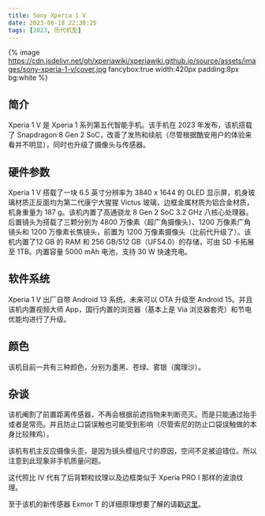 ```yaml
---
title: Sony Xperia 1 V
date: 2023-06-18 22:38:25
tags: [2023, 历代机型]
---
```


{% image https://cdn.jsdelivr.net/gh/xperiawiki/xperiawiki.github.io/source/assets/images/sony-xperia-1-v/cover.jpg fancybox:true width:420px padding:8px bg:white %}

## 简介

Xperia 1 V 是 Xperia 1 系列第五代智能手机。该手机在 2023 年发布，该机搭载了 Snapdragon 8 Gen 2 SoC，改善了发热和续航（尽管根据酷安用户的体验来看并不明显），同时也升级了摄像头与传感器。

## 硬件参数

Xperia 1 V 搭载了一块 6.5 英寸分辨率为 3840 x 1644 的 OLED 显示屏，机身玻璃材质正反面均为第二代康宁大猩猩 Victus 玻璃，边框金属材质为铝合金材质，机身重量为 187 g。该机内置了高通骁龙 8 Gen 2 SoC 3.2 GHz 八核心处理器。后置镜头为搭载了三颗分别为 4800 万像素（超广角摄像头）、1200 万像素广角镜头和 1200 万像素长焦镜头，前置为 1200 万像素摄像头（比前代升级了）。该机内置了12 GB 的 RAM 和 256 GB/512 GB（UFS4.0）的存储，可由 SD 卡拓展至 1TB。内置容量 5000 mAh 电池，支持 30 W 快速充电。

## 软件系统

Xperia 1 V 出厂自带  Android 13 系统，未来可以 OTA 升级至 Android 15。并且该机内置视频大师 App，国行内置的浏览器（基本上是 Via 浏览器套壳）和节电优能均进行了升级。

## 颜色

该机目前一共有三种颜色，分别为墨黑、苍绿、雾银（魔理沙）。

## 杂谈

该机阉割了前置距离传感器，不再会根据前遮挡物来判断亮灭。而是只能通过抬手或者是常亮。并且防止口袋误触也可能受到影响（尽管索尼的防止口袋误触做的本身比较辣鸡）。

该机有机主反应摄像头歪，是因为镜头模组尺寸的原因，空间不足被迫错位。所以注意到此现象非手机质量问题。

这代照比 IV 代有了后背颗粒纹理以及边框类似于 Xperia PRO I 那样的波浪纹理。

至于该机的新传感器 Exmor T 的详细原理想要了解的请戳[这里](https://www.sony.com.cn/content/sonyportal/zh-cn/cms/newscenter/product/2023/20230511-1.html)。
